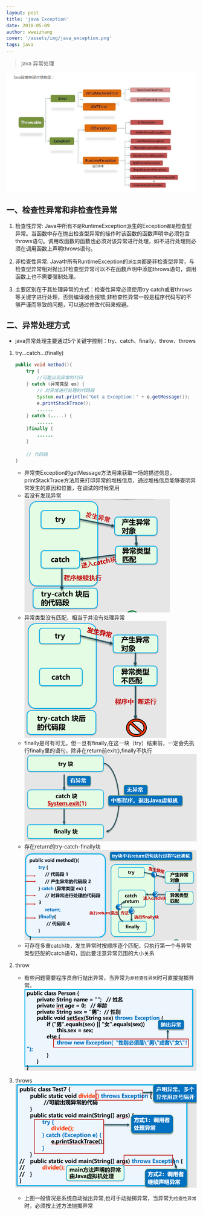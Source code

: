 ```yaml
---
layout: post
title: 'java Exception'
date: 2018-05-09
author: wweizhang
cover: '/assets/img/java_exception.png'
tags: java
---
```


> java 异常处理

![avatar](/assets/img/java_exception.png)

## 一、检查性异常和非检查性异常
1. 检查性异常: Java中所有`不是`RuntimeException派生的Exception`都是`检查型异常。当函数中存在抛出检查型异常的操作时该函数的函数声明中必须包含throws语句。调用改函数的函数也必须对该异常进行处理，如不进行处理则必须在调用函数上声明throws语句。

2. 非检查性异常: Java中所有RuntimeException的`派生类`都是非检查型异常，与检查型异常相对抛出非检查型异常可以不在函数声明中添加throws语句，调用函数上也不需要强制处理。

3. 主要区别在于其处理异常的方式：检查性异常必须使用try catch或者throws等关键字进行处理，否则编译器会报错;非检查性异常一般是程序代码写的不够严谨而导致的问题，可以通过修改代码来规避。

## 二、异常处理方式
* java异常处理主要通过5个关键字控制：try、catch、finally、throw、throws

1. try...catch...(finally)

    ``` java
    public void method(){
        try {
            //可能出现异常的代码
        } catch (异常类型 ex) {
            // 对异常进行处理的代码段
            System.out.println("Got a Exception：" + e.getMessage());
            e.printStackTrace();
            ......
        } catch (.....) {
            ......
        }finally {
            ......
        }

        // 代码段
    }

    ```
    *  异常类Exception的getMessage方法用来获取一场的描述信息，printStackTrace方法用来打印异常的堆栈信息，通过堆栈信息能够查明异常发生的原因和位置，在调试的时候常用
    * 若没有发现异常
    ![avatar](/assets/img/java_exception1.png)
    * 异常类型没有匹配，相当于并没有处理异常
    ![avatar](/assets/img/java_exception2.png)
    * finally是可有可无，但一旦有finally,在这一块（try）结束前，一定会先执行finally里的语句，除非在return前exit(),finally不执行
     ![avatar](/assets/img/java_exception3.png)
    * 存在return的try-catch-finally块
     ![avatar](/assets/img/java_exception4.png) 
    * 可存在多重catch块，发生异常时按顺序逐个匹配，只执行第一个与异常类型匹配的catch语句，因此要注意异常范围的大小关系
2. throw 
    * 有些问题需要程序员自行抛出异常，当异常为`非检查性异常`时可直接抛掷异常。
     ![avatar](/assets/img/java_exception6.png) 

3. throws
    ![avatar](/assets/img/java_exception5.png) 
    * 上图一般情况是系统自动抛出异常,也可手动抛掷异常，当异常为`检查性异常`时，必须按上述方法抛掷异常